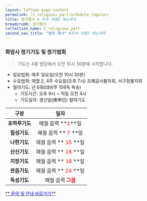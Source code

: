 ```yaml
---
layout: leftnav-page-content
permalink: /1_religious_part/schedule_regular/
title: 정기행사 # 좌측 레벨2 메뉴제목
breadcrumb: 정기행사
collection_name: 1_religious_part
second_nav_title: "법회·행사" #좌측 레벨1 메뉴제목
---
```


### **화암사 정기기도 및 정기법회**
> 기도는 4층 법당에서 오전 10시 30분에 시작합니다. 


* 일요법회: 매주 일요일(오전 10시 30분)
* 수요법회: 매월 2, 4주 수요일(오후 7시) 조폐공사불자회, 서구청불자회
* 철야기도: 년 6회(대비주 108독 독송)
    - 기도시간: 오후 9시 ~ 익일 오전 4시
    - 기도일자: 경신일(庚申日) 철야기도

|**구분**|**일자**|
|:-:|:-:|
| **초하루기도** | 매월 음력 **<span style="color:red;">1</span>**일|
| **칠성기도** | 매월 음력 **<span style="color:red;"> 7  </span>**일|
| **나한기도** | 매월 음력 **<span style="color:red;"> 15 </span>**일|
| **산신기도** | 매월 음력 **<span style="color:red;"> 16 </span>**일|
| **지장기도** | 매월 음력 **<span style="color:red;"> 18 </span>**일|
| **관음기도** | 매월 음력 **<span style="color:red;"> 24 </span>**일|
| **독성기도** | 매월 음력 **<span style="color:red;"> 그믐 </span>**|

[** <span style="color:blue"> 문의 및 안내 바로가기</span>**](/1_0_templeNews/volunteer)



